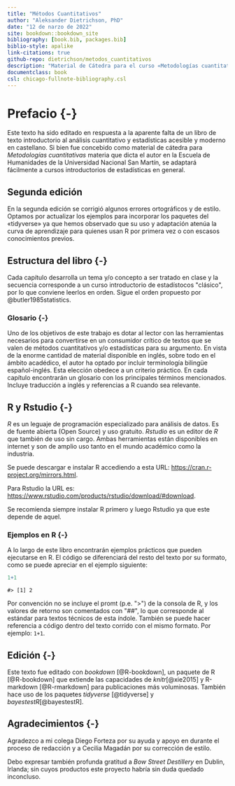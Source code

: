 ```yaml
--- 
title: "Métodos Cuantitativos"
author: "Aleksander Dietrichson, PhD"
date: "12 de narzo de 2022"
site: bookdown::bookdown_site
bibliography: [book.bib, packages.bib]
biblio-style: apalike
link-citations: true
github-repo: dietrichson/metodos_cuantitativos
description: "Material de Cátedra para el curso «Metodologías cuantitativas»."
documentclass: book
csl: chicago-fullnote-bibliography.csl
---
```


# Prefacio {-}

Este texto ha sido editado en respuesta a la aparente falta de un libro de texto introductorio al análisis cuantitativo y estadísticas acesible y moderno en castellano. Si bien fue concebido como material de cátedra para *Metodologías cuantitativas* materia que dicta el autor en la Escuela de Humanidades de la Universidad Nacional San Martín, se adaptará fácilmente a cursos introductorios de estadísticas en general. 

## Segunda edición

En la segunda edición se corrigió algunos errores ortográficos y de estilo. Optamos por actualizar los ejemplos para incorporar los paquetes del «tidyverse» ya que hemos observado que su uso y adaptación atenúa la curva de aprendizaje para quienes usan R por primera vez o con escasos conocimientos previos. 

## Estructura del libro {-}

Cada capítulo desarrolla un tema y/o concepto a ser tratado en clase y la secuencia corresponde a un curso introductorio de estadístocos "clásico", por lo que conviene leerlos en orden. Sigue el orden propuesto por @butler1985statistics.

### Glosario {-}

Uno de los objetivos de este trabajo es dotar al lector con las herramientas necesarios para convertirse en un consumidor crítico de textos que se valen de métodos cuantitativos y/o estadísticas para su argumento. En vista de la enorme cantidad de material disponible en inglés, sobre todo en el ámbito acadédico, el autor ha optado por incluir terminología bilingüe español-inglés. Esta elección obedece a un criterio práctico. En cada capítulo encontrarán un glosario con los principales términos mencionados. Incluye traducción a inglés y referencias a R cuando sea relevante.

## R y Rstudio {-}

*R* es un leguaje de programación especializado para análisis de datos. Es de fuente abierta (Open Source) y uso gratuito. *Rstudio* es un editor de *R* que también de uso sin cargo. Ambas herramientas están disponibles en internet y son de amplio uso tanto en el mundo académico como la industria. 

Se puede descargar e instalar R accediendo a esta URL: https://cran.r-project.org/mirrors.html.

Para Rstudio la URL es: https://www.rstudio.com/products/rstudio/download/#download.

Se recomienda siempre instalar R primero y luego Rstudio ya que este depende de aquel.

### Ejemplos en R {-}

A lo largo de este libro encontrarán ejemplos prácticos que pueden ejecutarse en R. El código se diferenciará del resto del texto por su formato, como se puede apreciar en el ejemplo siguiente:
 

```r
1+1
```

```
#> [1] 2
```

Por convención no se incluye el promt (p.e. ">") de la consola de R, y los valores de retorno son comentados con "##", lo que corresponde al estándar para textos técnicos de esta índole. También se puede hacer referencia a código dentro del texto corrido con el mismo formato. Por ejemplo: ```1+1```.

## Edición {-}

Este texto fue editado con *bookdown* [@R-bookdown], un paquete de R [@R-bookdown] que extiende las capacidades de *knitr*[@xie2015] y R-markdown [@R-rmarkdown] para publicaciones más voluminosas. También hace uso de los paquetes *tidyverse* [@tidyverse] y *bayestestR*[@bayestestR].

## Agradecimientos {-}

Agradezco a mi colega Diego Forteza por su ayuda y apoyo en durante el proceso de redacción y a Cecilia Magadán por su corrección de estilo.

Debo expresar también profunda gratitud a *Bow Street Destillery* en Dublin, Irlanda; sin cuyos productos este proyecto habría sin duda quedado inconcluso.
